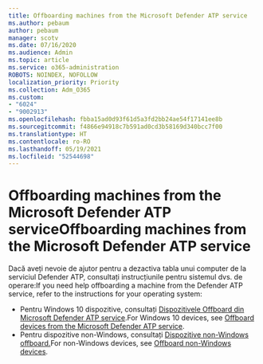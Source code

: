```yaml
---
title: Offboarding machines from the Microsoft Defender ATP service
ms.author: pebaum
author: pebaum
manager: scotv
ms.date: 07/16/2020
ms.audience: Admin
ms.topic: article
ms.service: o365-administration
ROBOTS: NOINDEX, NOFOLLOW
localization_priority: Priority
ms.collection: Adm_O365
ms.custom:
- "6024"
- "9002913"
ms.openlocfilehash: fbba15ad0d93f61d5a3fd2bb24ae54f17141ee8b
ms.sourcegitcommit: f4866e94918c7b591ad0cd3b58169d340bcc7f00
ms.translationtype: HT
ms.contentlocale: ro-RO
ms.lasthandoff: 05/19/2021
ms.locfileid: "52544698"
---
```

# <a name="offboarding-machines-from-the-microsoft-defender-atp-service"></a><span data-ttu-id="a0fa7-102">Offboarding machines from the Microsoft Defender ATP service</span><span class="sxs-lookup"><span data-stu-id="a0fa7-102">Offboarding machines from the Microsoft Defender ATP service</span></span>

<span data-ttu-id="a0fa7-103">Dacă aveți nevoie de ajutor pentru a dezactiva tabla unui computer de la serviciul Defender ATP, consultați instrucțiunile pentru sistemul dvs. de operare:</span><span class="sxs-lookup"><span data-stu-id="a0fa7-103">If you need help offboarding a machine from the Defender ATP service, refer to the instructions for your operating system:</span></span>  

- <span data-ttu-id="a0fa7-104">Pentru Windows 10 dispozitive, consultați [Dispozitivele Offboard din Microsoft Defender ATP service](/windows/security/threat-protection/microsoft-defender-atp/offboard-machines#offboard-windows-10-devices).</span><span class="sxs-lookup"><span data-stu-id="a0fa7-104">For Windows 10 devices, see [Offboard devices from the Microsoft Defender ATP service](/windows/security/threat-protection/microsoft-defender-atp/offboard-machines#offboard-windows-10-devices).</span></span>
- <span data-ttu-id="a0fa7-105">Pentru dispozitive non-Windows, consultați [Dispozitive non-Windows offboard.](/windows/security/threat-protection/microsoft-defender-atp/configure-endpoints-non-windows#offboard-non-windows-devices)</span><span class="sxs-lookup"><span data-stu-id="a0fa7-105">For non-Windows devices, see [Offboard non-Windows devices](/windows/security/threat-protection/microsoft-defender-atp/configure-endpoints-non-windows#offboard-non-windows-devices).</span></span>